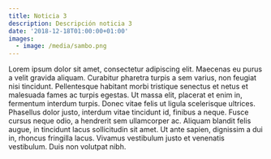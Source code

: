 ```yaml
---
title: Noticia 3
description: Descripción noticia 3
date: '2018-12-18T01:00:00+01:00'
images:
  - image: /media/sambo.png
---
```


Lorem ipsum dolor sit amet, consectetur adipiscing elit. Maecenas eu purus a velit gravida aliquam. Curabitur pharetra turpis a sem varius, non feugiat nisi tincidunt. Pellentesque habitant morbi tristique senectus et netus et malesuada fames ac turpis egestas. Ut massa elit, placerat et enim in, fermentum interdum turpis. Donec vitae felis ut ligula scelerisque ultrices. Phasellus dolor justo, interdum vitae tincidunt id, finibus a neque. Fusce cursus neque odio, a hendrerit sem ullamcorper ac. Aliquam blandit felis augue, in tincidunt lacus sollicitudin sit amet. Ut ante sapien, dignissim a dui in, rhoncus fringilla lacus. Vivamus vestibulum justo et venenatis vestibulum. Duis non volutpat nibh.
